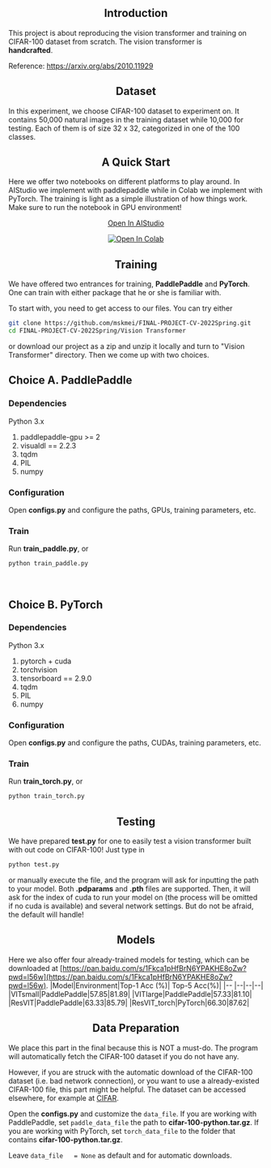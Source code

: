 ## <div align="center">Introduction</div>
This project is about reproducing the vision transformer and training on CIFAR-100 dataset from scratch. The vision transformer is  
**handcrafted**.

Reference: https://arxiv.org/abs/2010.11929

## <div align="center">Dataset</div>
In this experiment, we choose CIFAR-100 dataset to experiment on. It contains 50,000 natural images in the training dataset while 10,000 for testing. Each of them is of size 32 x 32, categorized in one of the 100 classes.

## <div align="center">A Quick Start</div>
Here we offer two notebooks on different platforms to play around. In AIStudio we implement with paddlepaddle while in Colab we implement with PyTorch. The training is light as a simple illustration of how things work. Make sure to run the notebook in GPU environment!
<div align="center">
 
[Open In AIStudio](https://aistudio.baidu.com/aistudio/projectdetail/4025759?contributionType=1&shared=1)
 
[![Open In Colab](https://colab.research.google.com/assets/colab-badge.svg)](https://colab.research.google.com/github/mskmei/FINAL-PROJECT-CV-2022Spring/blob/main/Vision%2FTransformer/notebooks/CIFAR100_VisionTransformer_torch.ipynb)</div>
 
  
## <div align="center">Training</div>
We have offered two entrances for training, **PaddlePaddle** and **PyTorch**. One can train with either package that he or she is familiar with. 
  
To start with, you need to get access to our files. You can try either

```bash
git clone https://github.com/mskmei/FINAL-PROJECT-CV-2022Spring.git
cd FINAL-PROJECT-CV-2022Spring/Vision Transformer
```
or download our project as a zip and unzip it locally and turn to "Vision Transformer" directory. Then we come up with two choices.
 
 <h2>Choice A. PaddlePaddle</h2>
<h3>Dependencies</h3>
 
Python 3.x
 
1. paddlepaddle-gpu >= 2
2. visualdl == 2.2.3
3. tqdm
4. PIL
5. numpy
 
 <h3>Configuration</h3>
 
 Open **configs.py** and configure the paths, GPUs, training parameters, etc.
 
 <h3>Train</h3>
 
Run **train_paddle.py**, or
 
 ```bash
python train_paddle.py
 ```
 
 <br>
 
 <h2>Choice B. PyTorch</h2>
 <h3>Dependencies </h3>
 
Python 3.x
 
1. pytorch + cuda
2. torchvision
3. tensorboard == 2.9.0
4. tqdm
5. PIL
6. numpy 
 
 <h3>Configuration</h3>
 
 Open **configs.py** and configure the paths, CUDAs, training parameters, etc.
 
 <h3>Train</h3>
 
Run **train_torch.py**, or
 
 ```bash
python train_torch.py
 ```
 
## <div align="center">Testing</div>
We have prepared **test.py** for one to easily test a vision transformer built with out code on CIFAR-100! Just type in 

```bash
python test.py
 ```
 
or manually execute the file, and the program will ask for inputting the path to your model. Both **.pdparams** and **.pth** files are supported. Then, it will ask for the index of cuda to run your model on (the process will be omitted if no cuda is available) and several network settings. But do not be afraid, the default will handle!
 
 ## <div align="center">Models</div>
 
 Here we also offer four already-trained models for testing, which can be downloaded at 
 [https://pan.baidu.com/s/1Fkca1pHfBrN6YPAKHE8oZw?pwd=l56w](https://pan.baidu.com/s/1Fkca1pHfBrN6YPAKHE8oZw?pwd=l56w). 
 |Model|Environment|Top-1 Acc (%)| Top-5 Acc(%)|
 |-- |--|--|--|
 |VITsmall|PaddlePaddle|57.85|81.89|
 |VITlarge|PaddlePaddle|57.33|81.10|
 |ResVIT|PaddlePaddle|63.33|85.79|
 |ResVIT_torch|PyTorch|66.30|87.62|
 
## <div align="center">Data Preparation</div>

We place this part in the final because this is NOT a must-do. The program will automatically fetch the CIFAR-100 dataset if you do not have any.
 
However,  if you are struck with the automatic download of the CIFAR-100 dataset (i.e. bad network connection), or you want to use a already-existed CIFAR-100 file,  this part might be helpful. The dataset can be accessed elsewhere, for example at [CIFAR](http://www.cs.toronto.edu/~kriz/cifar-100-python.tar.gz).
 
Open the **configs.py** and customize the ``data_file``. If you are working with PaddlePaddle, set `paddle_data_file` the path to **cifar-100-python.tar.gz**. If you are working with PyTorch, set `torch_data_file` to the folder that contains **cifar-100-python.tar.gz**.
 
 Leave `data_file   = None` as default and for automatic downloads.
